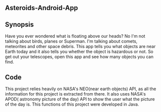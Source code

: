 ## Asteroids-Android-App
## Synopsis

Have you ever wondered what is floating above our heads? No I'm not talking about birds, planes or Superman. I'm talking about comets, meteorites
and other space debris. This app tells you what objects are near Earth today and it also tells you whether the object is hazardous or not.
So get out your telescopes, open this app and see how many objects you can find. 

## Code

This project relies heavily on NASA's NEO(near earth objects) API, as all the information for this project is extracted from there. It also uses 
NASA's APOD( astronomy picture of the day) API to show the user what the picture of the day is.
This functions of this project were developed in Java.  
